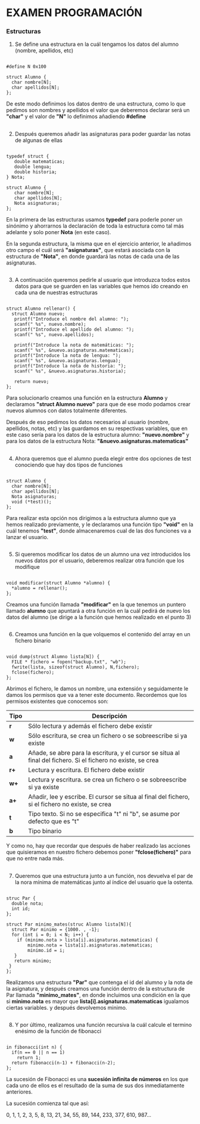 ﻿# EXAMEN PROGRAMACIÓN
### Estructuras
 1. Se define una estructura en la cuál tengamos los datos del alumno (nombre, apellidos, etc)
 
``` 

#define N 0x100

struct Alumno {
  char nombre[N];
  char apellidos[N];	
};

 ```

De este modo definimos los datos dentro de una estructura, como lo que pedimos son nombres y apellidos el valor que deberemos declarar será un  **"char"** y el valor de **"N"** lo definimos añadiendo **#define**

##

 2. Después queremos añadir las asignaturas para poder guardar las notas de algunas de ellas
 
```  

typedef struct {
   double matematicas;
   double lengua;
   double historia;
} Nota;

struct Alumno {
   char nombre[N];
   char apellidos[N];
   Nota asignaturas;
};

```  
En la primera de las estructuras usamos **typedef** para poderle poner un sinónimo y ahorrarnos la declaración de toda la estructura como tal más adelante y solo poner **Nota** (en este caso).

En la segunda estructura, la misma que en el ejercicio anterior, le añadimos otro campo el cuál será **"asignaturas"**, que estará asociada con la estructura de **"Nota"**, en donde guardará las notas de cada una de las asignaturas.

##


 3. A continuación queremos pedirle al usuario que introduzca todos estos datos para que se guarden en las variables que hemos ido creando en cada una de nuestras estructuras

```  

struct Alumno rellenar() {
  struct Alumno nuevo;
   printf("Introduce el nombre del alumno: ");
   scanf(" %s", nuevo.nombre);
   printf("Introduce el apellido del alumno: ");
   scanf(" %s", nuevo.apellidos);

   printf("Introduce la nota de matemáticas: ");
   scanf(" %s", &nuevo.asignaturas.matematicas);
   printf("Introduce la nota de lengua: ");
   scanf(" %s", &nuevo.asignaturas.lengua);
   printf("Introduce la nota de historia: ");
   scanf(" %s", &nuevo.asignaturas.historia);

   return nuevo;
};

``` 
Para solucionarlo creamos una función en la estructura **Alumno** y declaramos **"struct Alumno nuevo"** para que de ese modo podamos crear nuevos alumnos con datos totalmente diferentes.

Después de eso pedimos los datos necesarios al usuario (nombre, apellidos, notas, etc) y las guardamos en su respectivas variables, que en este caso sería para los datos de la estructura alumno: **"nuevo.nombre"** y para los datos de la estructura Nota: **"&nuevo.asignaturas.matematicas"**

##

 4. Ahora queremos que el alumno pueda elegir entre dos opciones de test conociendo que hay dos tipos de funciones

```  

struct Alumno {
  char nombre[N];
  char apellidos[N];
  Nota asignaturas;
  void (*test)();
};

``` 
Para realizar esta opción nos dirigimos a la estructura alumno que ya hemos realizado previamente, y le declaramos una función tipo **"void"** en la cuál tenemos **"test"**, donde almacenaremos cual de las dos funciones va a lanzar el usuario.

##

 5.  Si queremos modificar los datos de un alumno una vez introducidos los nuevos datos por el usuario, deberemos realizar otra función que los modifique
 ```  

void modificar(struct Alumno *alumno) {
   *alumno = rellenar();
};

``` 
Creamos una función llamada **"modificar"** en la que tenemos un puntero llamado **alumno** que apuntará a otra función en la cuál pedirá de nuevo los datos del alumno (se dirige a la función que hemos realizado en el punto 3)

##

 6.  Creamos una función en la que volquemos el contenido del array en un fichero binario
 
  ```  

void dump(struct Alumno lista[N]) {
    FILE * fichero = fopen("backup.txt", "wb");
    fwrite(lista, sizeof(struct Alumno), N,fichero);
    fclose(fichero);
};

``` 
Abrimos el fichero, le damos un nombre, una extensión y seguidamente le damos los permisos que va a tener este documento. Recordemos que los permisos existentes que conocemos son:

| Tipo | Descripción |
|--|--|
| **r** | Sólo lectura y además el fichero debe existir |
| **w** | Sólo escritura, se crea un fichero o se sobreescribe si ya existe |
| **a** | Añade, se abre para la escritura, y el cursor se situa al final del fichero. Si el fichero no existe, se crea |
| **r+** | Lectura y escritura. El fichero debe existir |
| **w+** | Lectura y escritura. se crea un fichero o se sobreescribe si ya existe |
| **a+** | Añadir, lee y escribe. El cursor se situa al final del fichero, si el fichero no existe, se crea |
| **t** | Tipo texto. Si no se especifica "t" ni "b", se asume por defecto que es "t" |
| **b** | Tipo binario |

Y como no, hay que recordar que después de haber realizado las acciones que quisieramos en nuestro fichero debemos poner **"fclose(fichero)"** para que no entre nada más.

##

 7.  Queremos que una estructura junto a un función, nos devuelva el par de la nora mínima de matemáticas junto al índice del usuario que la ostenta.
 
   ```  

struc Par {
     double nota;
     int id;
};

struct Par minimo_mates(struc Alumno lista[N]){
     struct Par minimo = {1000. , -1};
     for (int i = 0; i < N; i++) {
       if (minimo.nota > lista[i].asignaturas.matematicas) {
           minimo.nota = lista[i].asignaturas.matematicas;
           minimo.id = i;
      }
      return minimo;
    }
};

``` 
Realizamos una estructura **"Par"** que contenga el id del alumno y la nota de la asignatura, y después creamos una función dentro de la estructura de Par llamada **"minimo_mates"**, en donde incluimos una condición en la que si **minimo.nota** es mayor que **lista[i].asignaturas.matematicas** igualamos ciertas variables. y después devolvemos minimo.

##

 8. Y por último, realizamos una función recursiva la cuál calcule el termino enésimo de la función de fibonacci

  ```  

in fibonacci(int n) {
    if(n == 0 || n == 1)
	  return 1;
	return fibonacci(n-1) + fibonacci(n-2);
};

``` 

La sucesión de Fibonacci es una **sucesión infinita de números** en los que cada uno de ellos es el resultado de la suma de sus dos inmediatamente anteriores. 

La sucesión comienza tal que así:

0, 1, 1, 2, 3, 5, 8, 13, 21, 34, 55, 89, 144, 233, 377, 610, 987...
